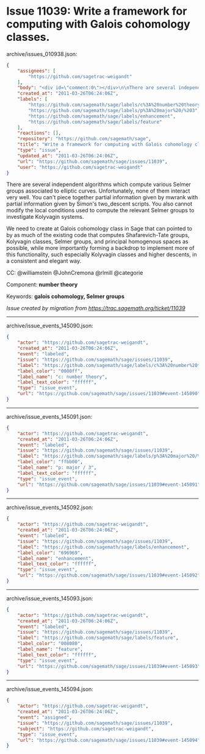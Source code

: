 # Issue 11039: Write a framework for computing with Galois cohomology classes.

archive/issues_010938.json:
```json
{
    "assignees": [
        "https://github.com/sagetrac-weigandt"
    ],
    "body": "<div id=\"comment:0\"></div>\n\nThere are several independent algorithms which compute various Selmer groups associated to elliptic curves. Unfortunately, none of them interact very well. You can't piece together partial information given by mwrank with partial information given by Simon's two_descent scripts. You also cannot modify the local conditions used to compute the relevant Selmer groups to investigate Kolyvagin systems.\n\nWe need to create at Galois cohomology class in Sage that can pointed to by as much of the existing code that computes Shafarevich-Tate groups, Kolyvagin classes, Selmer groups, and principal homogenous spaces as possible, while more importantly forming a backdrop to implement more of this functionality, such especially Kolyvagin classes and higher descents, in a consistent and elegant way.\n\nCC:  @williamstein @JohnCremona @rlmill @categorie\n\nComponent: **number theory**\n\nKeywords: **galois cohomology, Selmer groups**\n\n_Issue created by migration from https://trac.sagemath.org/ticket/11039_\n\n",
    "created_at": "2011-03-26T06:24:06Z",
    "labels": [
        "https://github.com/sagemath/sage/labels/c%3A%20number%20theory",
        "https://github.com/sagemath/sage/labels/p%3A%20major%20/%203",
        "https://github.com/sagemath/sage/labels/enhancement",
        "https://github.com/sagemath/sage/labels/feature"
    ],
    "reactions": [],
    "repository": "https://github.com/sagemath/sage",
    "title": "Write a framework for computing with Galois cohomology classes.",
    "type": "issue",
    "updated_at": "2011-03-26T06:24:06Z",
    "url": "https://github.com/sagemath/sage/issues/11039",
    "user": "https://github.com/sagetrac-weigandt"
}
```
<div id="comment:0"></div>

There are several independent algorithms which compute various Selmer groups associated to elliptic curves. Unfortunately, none of them interact very well. You can't piece together partial information given by mwrank with partial information given by Simon's two_descent scripts. You also cannot modify the local conditions used to compute the relevant Selmer groups to investigate Kolyvagin systems.

We need to create at Galois cohomology class in Sage that can pointed to by as much of the existing code that computes Shafarevich-Tate groups, Kolyvagin classes, Selmer groups, and principal homogenous spaces as possible, while more importantly forming a backdrop to implement more of this functionality, such especially Kolyvagin classes and higher descents, in a consistent and elegant way.

CC:  @williamstein @JohnCremona @rlmill @categorie

Component: **number theory**

Keywords: **galois cohomology, Selmer groups**

_Issue created by migration from https://trac.sagemath.org/ticket/11039_





---

archive/issue_events_145090.json:
```json
{
    "actor": "https://github.com/sagetrac-weigandt",
    "created_at": "2011-03-26T06:24:06Z",
    "event": "labeled",
    "issue": "https://github.com/sagemath/sage/issues/11039",
    "label": "https://github.com/sagemath/sage/labels/c%3A%20number%20theory",
    "label_color": "0000ff",
    "label_name": "c: number theory",
    "label_text_color": "ffffff",
    "type": "issue_event",
    "url": "https://github.com/sagemath/sage/issues/11039#event-145090"
}
```



---

archive/issue_events_145091.json:
```json
{
    "actor": "https://github.com/sagetrac-weigandt",
    "created_at": "2011-03-26T06:24:06Z",
    "event": "labeled",
    "issue": "https://github.com/sagemath/sage/issues/11039",
    "label": "https://github.com/sagemath/sage/labels/p%3A%20major%20/%203",
    "label_color": "ffbb00",
    "label_name": "p: major / 3",
    "label_text_color": "ffffff",
    "type": "issue_event",
    "url": "https://github.com/sagemath/sage/issues/11039#event-145091"
}
```



---

archive/issue_events_145092.json:
```json
{
    "actor": "https://github.com/sagetrac-weigandt",
    "created_at": "2011-03-26T06:24:06Z",
    "event": "labeled",
    "issue": "https://github.com/sagemath/sage/issues/11039",
    "label": "https://github.com/sagemath/sage/labels/enhancement",
    "label_color": "696969",
    "label_name": "enhancement",
    "label_text_color": "ffffff",
    "type": "issue_event",
    "url": "https://github.com/sagemath/sage/issues/11039#event-145092"
}
```



---

archive/issue_events_145093.json:
```json
{
    "actor": "https://github.com/sagetrac-weigandt",
    "created_at": "2011-03-26T06:24:06Z",
    "event": "labeled",
    "issue": "https://github.com/sagemath/sage/issues/11039",
    "label": "https://github.com/sagemath/sage/labels/feature",
    "label_color": "008080",
    "label_name": "feature",
    "label_text_color": "ffffff",
    "type": "issue_event",
    "url": "https://github.com/sagemath/sage/issues/11039#event-145093"
}
```



---

archive/issue_events_145094.json:
```json
{
    "actor": "https://github.com/sagetrac-weigandt",
    "created_at": "2011-03-26T06:24:06Z",
    "event": "assigned",
    "issue": "https://github.com/sagemath/sage/issues/11039",
    "subject": "https://github.com/sagetrac-weigandt",
    "type": "issue_event",
    "url": "https://github.com/sagemath/sage/issues/11039#event-145094"
}
```

